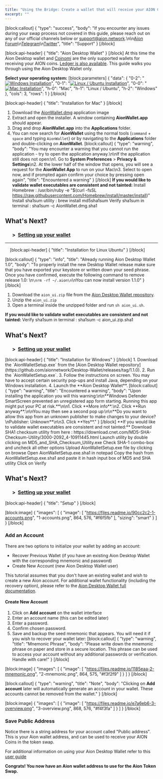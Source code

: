 ```yaml
---
title: "Using the Bridge: Create a wallet that will receive your AION Coins"
excerpt: ""
---
```

[block:callout]
{
  "type": "success",
  "body": "If you encounter any issues during your swap process not covered in this guide, please reach out on any of our official channels below or [support@aion.network](mailto:support@aion.network).\n\n[Aion Forum](forum.aion.network)\n[Telegram](https://t.me/aion_blockchain)\n[Twitter](https://twitter.com/aion_network?lang=en)",
  "title": "Support"
}
[/block]

[block:api-header]
{
  "title": "Aion Desktop Wallet"
}
[/block]
At this time the Aion Desktop wallet and <a href="https://coinomi.com" target="_blank">Coinomi</a> are the only supported wallets for receiving your AION coins. [Ledger is also available](https://docs.aion.network/docs/ledger-hardware-wallet-guide). This guide walks you through using the Aion Desktop Wallet only.

**Select your operating system:** 
[block:parameters]
{
  "data": {
    "0-2": "[![Windows Installation](https://files.readme.io/133dd97-if_windows_1296843_1.png)](#section-installation-for-windows)",
    "0-1": "[![Linux / Ubuntu Installation](https://files.readme.io/cac69d5-if_linux-server-system-platform-os-computer-penguin_652577_1.png)](#section-installation-for-linux-ubuntu)",
    "0-0": "[![Mac Installation](https://files.readme.io/ef347d5-if_apple-ios-system-platform-os-mac-linux_652586_1.png)](#section-installation-for-mac)",
    "h-0": "Mac",
    "h-1": "Linux / Ubuntu",
    "h-2": "Windows"
  },
  "cols": 3,
  "rows": 1
}
[/block]

[block:api-header]
{
  "title": "Installation for Mac"
}
[/block]
1. Download the [AionWallet.dmg](https://github.com/aionnetwork/Desktop-Wallet/releases/tag/1.1.0) application image
2. Extract and open the installer. A window containing **AionWallet.app** should appear.
3. Drag and drop **AionWallet.app** into the **Applications** folder.
4. You can now search for **AionWallet** using the normal tools (`command` + `space` and typing `AionWallet`) or by navigating to the **Applications** folder and double-clicking on **AionWallet**.
[block:callout]
{
  "type": "warning",
  "body": "You may encounter a warning that you cannot run the application - try to open the application anyway.\n\nIf the application still does not open:\n1. Go to **System Preferences** > **Privacy & Settings**\n2. At the lower half of the window that opens, you will see a request for the **AionWallet App** to run on your Mac\n3. Select to open now, and if prompted again confirm your choice by pressing open again",
  "title": "Encountered a warning"
}
[/block]
**If you would like to validate wallet executables are consistent and not tainted:**
Install Homebrew : /usr/bin/ruby -e "$(curl -fsSL https://raw.githubusercontent.com/Homebrew/install/master/install)"
Install sha1sum utility : brew install md5sha1sum
Verify sha1sum in terminal : sha1sum -c AionWallet.dmg.sha1


<h2>What's Next?</h2>
<h3>&nbsp; &nbsp; &nbsp; > &nbsp;<a href="#setup">Setting up your wallet</a></h3>

---
&nbsp; 
&nbsp; 
[block:api-header]
{
  "title": "Installation for Linux Ubuntu"
}
[/block]

[block:callout]
{
  "type": "info",
  "title": "Already running Aion Desktop Wallet 1.0",
  "body": "To properly install the new Desktop Wallet release make sure that you have exported your keystore or written down your seed phrase. Once you have confirmed, execute the following command to remove release 1.0: \n```\nrm -rf ~/.aion\n```\nYou can now install version 1.1.0"
}
[/block]
1. Download the `aion_ui.zip` file from the [Aion Desktop Wallet repository](https://github.com/aionnetwork/Desktop-Wallet/releases/tag/1.1.0).
2. Unzip the `aion_ui.zip`
3. Open a terminal inside the unzipped folder and run `sh aion_ui.sh`.

**If you would like to validate wallet executables are consistent and not tainted:**
Verify sha1sum in terminal : sha1sum -c aion_ui.zip.sha1

<h2>What's Next?</h2>
<h3>&nbsp; &nbsp; &nbsp; > &nbsp;<a href="#setup">Setting up your wallet</a></h3>
[block:api-header]
{
  "title": "Installation for Windows"
}
[/block]
1. Download the `AionWalletSetup.exe` from the [Aion Desktop Wallet repository](https://github.com/aionnetwork/Desktop-Wallet/releases/tag/1.1.0).
2. Run the `AionWalletSetup.exe`.
3. Follow the instructions on screen. You may have to accept certain security pop-ups and install Java, depending on your Windows installation.
4. Launch the **Aion Desktop Wallet**.
[block:callout]
{
  "type": "warning",
  "title": "Encountered a warning",
  "body": "Upon installing the application you will this warning:\n\n**Windows Defender SmartScreen prevented an unregistered app form starting. Running this app might put your PC at risk.**\n\n1. Click **More info**.\n2. Click **Run anyway**.\n\nYou may then see a second pop up:\n\n**Do you want to allow this app from an unknown publisher to make changes to your device?\nPublisher: Unknown**\n\n3. Click **Yes**."
}
[/block]
**If you would like to validate wallet executables are consistent and not tainted:**
Download SHA1 checksum utility from here : https://download.cnet.com/MD5-SHA-Checksum-Utility/3000-2092_4-10911445.html
Launch utility by double clicking on MD5_and_SHA_Checksum_Utility.exe
Check SHA-1 combo-box and uncheck all other options
Upload AionWalletSetup.exe file by clicking on browse
Open AionWalletSetup.exe.sha1 in notepad
Copy the hash from AionWalletSetup.exe.sha1 and paste it in hash input box of MD5 and SHA utility
Click on Verify

<h2>What's Next?</h2>
<h3>&nbsp; &nbsp; &nbsp; > &nbsp;<a href="#setup">Setting up your wallet</a></h3>
[block:api-header]
{
  "title": "Setup"
}
[/block]

[block:image]
{
  "images": [
    {
      "image": [
        "https://files.readme.io/90cc2c2-1-accounts.png",
        "1-accounts.png",
        864,
        576,
        "#f6f5fb"
      ],
      "sizing": "smart"
    }
  ]
}
[/block]
### Add an Account

There are two options to initialize your wallet by adding an account:
- Recover Previous Wallet (if you have an existing Aion Desktop Wallet with the corresponding mnemonic and password)
- Create New Account (new Aion Desktop Wallet user)

This tutorial assumes that you don't have an existing wallet and wish to create a new Aion account. For additional wallet functionality (including the recovery option), please refer to the [Aion Desktop Wallet full documentation](https://docs.aion.network/docs/interact-with-your-wallet).

#### Create New Account

1. Click on **Add account** on the wallet interface
2. Enter an account name (this can be edited later)
3. Enter a password.
4. Confirm chosen password.
5. Save and backup the seed mnemonic that appears. You will need it if you wish to recover your wallet later:
[block:callout]
{
  "type": "warning",
  "title": "Mnemonic Phrase",
  "body": "Please write down the mnemonic phrase on paper and store in a secure location. This phrase can be used to access your account without any additional passwords or verification. Handle with care!"
}
[/block]

[block:image]
{
  "images": [
    {
      "image": [
        "https://files.readme.io/1185eaa-2-mnemonic.png",
        "2-mnemonic.png",
        864,
        575,
        "#f3f2f9"
      ]
    }
  ]
}
[/block]

[block:callout]
{
  "type": "warning",
  "title": "Note",
  "body": "Clicking on **Add account** later will automatically generate an account in your wallet. These accounts cannot be removed from the wallet."
}
[/block]

[block:image]
{
  "images": [
    {
      "image": [
        "https://files.readme.io/e7a6eb6-3-overview.png",
        "3-overview.png",
        868,
        576,
        "#f4f3fa"
      ]
    }
  ]
}
[/block]
### Save Public Address

Notice there is a string address for your account called "Public address". This is your Aion wallet address, and can be used to receive your AION Coins in the token swap.

For additional information on using your Aion Desktop Wallet refer to this [user guide](https://docs.aion.network/docs/interact-with-your-wallet)

**Congrats! You now have an Aion wallet address to use for the Aion Token Swap.**